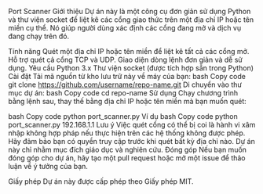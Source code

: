 Port Scanner
Giới thiệu
Dự án này là một công cụ đơn giản sử dụng Python và thư viện socket để liệt kê các cổng giao thức trên một địa chỉ IP hoặc tên miền cụ thể. Nó giúp người dùng xác định các cổng đang mở và dịch vụ đang chạy trên đó.

Tính năng
Quét một địa chỉ IP hoặc tên miền để liệt kê tất cả các cổng mở.
Hỗ trợ quét cả cổng TCP và UDP.
Giao diện dòng lệnh đơn giản và dễ sử dụng.
Yêu cầu
Python 3.x
Thư viện socket (được tích hợp sẵn trong Python)
Cài đặt
Tải mã nguồn từ kho lưu trữ này về máy của bạn:
bash
Copy code
git clone https://github.com/username/repo-name.git
Di chuyển vào thư mục dự án:
bash
Copy code
cd repo-name
Sử dụng
Chạy chương trình bằng lệnh sau, thay thế <host> bằng địa chỉ IP hoặc tên miền mà bạn muốn quét:

bash
Copy code
python port_scanner.py <host>
Ví dụ
bash
Copy code
python port_scanner.py 192.168.1.1
Lưu ý
Việc quét cổng có thể bị coi là hành vi xâm nhập không hợp pháp nếu thực hiện trên các hệ thống không được phép. Hãy đảm bảo bạn có quyền truy cập trước khi quét bất kỳ địa chỉ nào.
Dự án này chỉ nhằm mục đích giáo dục và nghiên cứu.
Đóng góp
Nếu bạn muốn đóng góp cho dự án, hãy tạo một pull request hoặc mở một issue để thảo luận về ý tưởng của bạn.

Giấy phép
Dự án này được cấp phép theo Giấy phép MIT.
